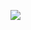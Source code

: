 <!--
id: 28606997413
link: http://blog.hengkiardo.com/post/28606997413/how-the-internet-works-infographic
slug: how-the-internet-works-infographic
date: Fri Aug 03 2012 11:11:00 GMT+0700 (WIT)
publish: 2012-08-03
tags: Infographic, internet
title: How The Internet Works [Infographic]
-->


![](http://25.media.tumblr.com/tumblr_m85uoh76Bc1qblnnoo1_r2_1280.jpg)

